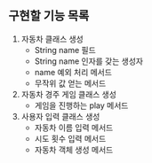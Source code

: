 ## 구현할 기능 목록
1. 자동차 클래스 생성
   - String name 필드
   - String name 인자를 갖는 생성자
   - name 예외 처리 메서드
   - 무작위 값 얻는 메서드
2. 자동차 경주 게임 클래스 생성
   - 게임을 진행하는 play 메서드
3. 사용자 입력 클래스 생성
   - 자동차 이름 입력 메서드
   - 시도 횟수 입력 메서드
   - 자동차 객체 생성 메서드